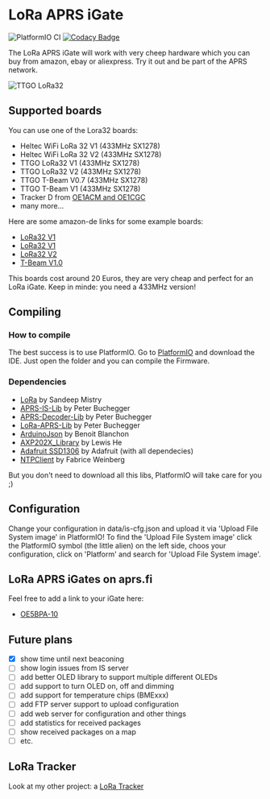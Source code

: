 # LoRa APRS iGate

![PlatformIO CI](https://github.com/lora-aprs/LoRa_APRS_iGate/workflows/PlatformIO%20CI/badge.svg)
[![Codacy Badge](https://api.codacy.com/project/badge/Grade/0b7452d5b3b747b88c736e253dda51e6)](https://app.codacy.com/gh/lora-aprs/LoRa_APRS_iGate?utm_source=github.com&utm_medium=referral&utm_content=lora-aprs/LoRa_APRS_iGate&utm_campaign=Badge_Grade_Dashboard)

The LoRa APRS iGate will work with very cheep hardware which you can buy from amazon, ebay or aliexpress.
Try it out and be part of the APRS network.

![TTGO LoRa32](pics/iGate.png)

## Supported boards

You can use one of the Lora32 boards:

*   Heltec WiFi LoRa 32 V1 (433MHz SX1278)
*   Heltec WiFi LoRa 32 V2 (433MHz SX1278)
*   TTGO LoRa32 V1 (433MHz SX1278)
*   TTGO LoRa32 V2 (433MHz SX1278)
*   TTGO T-Beam V0.7 (433MHz SX1278)
*   TTGO T-Beam V1 (433MHz SX1278)
*   Tracker D from [OE1ACM and OE1CGC](https://www.lora-aprs.at/)
*   many more...

Here are some amazon-de links for some example boards:
*   [LoRa32 V1](https://www.amazon.de/dp/B07VPHYYJD)
*   [LoRa32 V1](https://www.amazon.de/dp/B07QRG89ZV)
*   [LoRa32 V2](https://www.amazon.de/dp/B07VL97VNH)
*   [T-Beam V1.0](https://www.amazon.de/dp/B07RT9FKPL)

This boards cost around 20 Euros, they are very cheap and perfect for an LoRa iGate.
Keep in minde: you need a 433MHz version!

## Compiling

### How to compile

The best success is to use PlatformIO. Go to [PlatformIO](https://platformio.org/) and download the IDE. Just open the folder and you can compile the Firmware.

### Dependencies

*   [LoRa](https://github.com/sandeepmistry/arduino-LoRa) by Sandeep Mistry
*   [APRS-IS-Lib](https://github.com/peterus/APRS-IS-Lib) by Peter Buchegger
*   [APRS-Decoder-Lib](https://github.com/peterus/APRS-Decoder-Lib) by Peter Buchegger
*   [LoRa-APRS-Lib](https://github.com/peterus/LoRa-APRS-Lib) by Peter Buchegger
*   [ArduinoJson](https://github.com/bblanchon/ArduinoJson) by Benoit Blanchon
*   [AXP202X_Library](https://github.com/lewisxhe/AXP202X_Library) by Lewis He
*   [Adafruit SSD1306](https://github.com/adafruit/Adafruit_SSD1306) by Adafruit (with all dependecies)
*   [NTPClient](https://github.com/arduino-libraries/NTPClient) by Fabrice Weinberg

But you don't need to download all this libs, PlatformIO will take care for you ;)

## Configuration

Change your configuration in data/is-cfg.json and upload it via 'Upload File System image' in PlatformIO!
To find the 'Upload File System image' click the PlatformIO symbol (the little alien) on the left side, choos your configuration, click on 'Platform' and search for 'Upload File System image'.

## LoRa APRS iGates on aprs.fi

Feel free to add a link to your iGate here:

*   [OE5BPA-10](https://aprs.fi/info/a/OE5BPA-10)

## Future plans

*   [x] show time until next beaconing
*   [ ] show login issues from IS server
*   [ ] add better OLED library to support multiple different OLEDs
*   [ ] add support to turn OLED on, off and dimming
*   [ ] add support for temperature chips (BMExxx)
*   [ ] add FTP server support to upload configuration
*   [ ] add web server for configuration and other things
*   [ ] add statistics for received packages
*   [ ] show received packages on a map
*   [ ] etc.

## LoRa Tracker

Look at my other project: a [LoRa Tracker](https://github.com/peterus/LoRa_APRS_Tracker)
